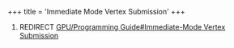 +++
title = 'Immediate Mode Vertex Submission'
+++

1.  REDIRECT [GPU/Programming Guide#Immediate-Mode Vertex
    Submission](GPU/Programming_Guide#immediate-mode-vertex-submission "wikilink")
